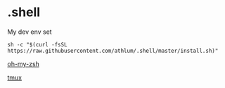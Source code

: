 .shell
======

My dev env set

`sh -c "$(curl -fsSL https://raw.githubusercontent.com/athlum/.shell/master/install.sh)"`

[oh-my-zsh](https://github.com/athlum/oh-my-zsh)

[tmux](https://github.com/gpakosz/.tmux)
